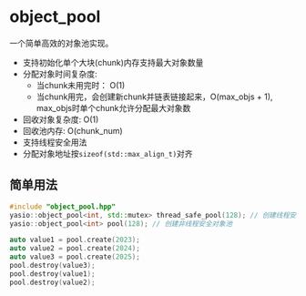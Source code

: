 # object_pool

一个简单高效的对象池实现。

- 支持初始化单个大块(chunk)内存支持最大对象数量
- 分配对象时间复杂度:
  - 当chunk未用完时： O(1)
  - 当chunk用完，会创建新chunk并链表链接起来，O(max_objs + 1), max_objs时单个chunk允许分配最大对象数
- 回收对象复杂度: O(1)
- 回收池内存: O(chunk_num)
- 支持线程安全用法
- 分配对象地址按`sizeof(std::max_align_t)`对齐

## 简单用法

```cpp
#include "object_pool.hpp"
yasio::object_pool<int, std::mutex> thread_safe_pool(128); // 创建线程安全对象池
yasio::object_pool<int> pool(128); // 创建非线程安全对象池

auto value1 = pool.create(2023);
auto value2 = pool.create(2024);
auto value3 = pool.create(2025);
pool.destroy(value3);
pool.destroy(value1);
pool.destroy(value2);

```
